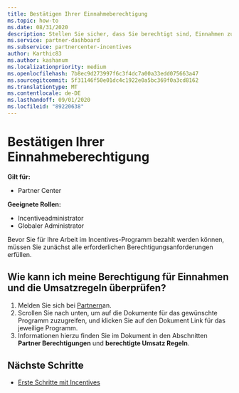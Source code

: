 ```yaml
---
title: Bestätigen Ihrer Einnahmeberechtigung
ms.topic: how-to
ms.date: 08/31/2020
description: Stellen Sie sicher, dass Sie berechtigt sind, Einnahmen zu erstellen und unter dem Programm "Incentives" bezahlt zu werden.
ms.service: partner-dashboard
ms.subservice: partnercenter-incentives
author: Karthic83
ms.author: kashanum
ms.localizationpriority: medium
ms.openlocfilehash: 7b8ec9d273997f6c3f4dc7a00a33edd075663a47
ms.sourcegitcommit: 5f31146f50e01dc4c1922e0a5bc369f0a3cd8162
ms.translationtype: MT
ms.contentlocale: de-DE
ms.lasthandoff: 09/01/2020
ms.locfileid: "89220638"
---
```

# <a name="confirm-your-earnings-eligibility"></a>Bestätigen Ihrer Einnahmeberechtigung

**Gilt für:**

- Partner Center

**Geeignete Rollen:**

- Incentiveadministrator
- Globaler Administrator

Bevor Sie für Ihre Arbeit im Incentives-Programm bezahlt werden können, müssen Sie zunächst alle erforderlichen Berechtigungsanforderungen erfüllen.

## <a name="how-do-i-check-my-earning-eligibility-and-revenue-rules"></a>Wie kann ich meine Berechtigung für Einnahmen und die Umsatzregeln überprüfen?

1. Melden Sie sich bei [Partnern](https://partner.microsoft.com/membership/partner-incentives)an.
2. Scrollen Sie nach unten, um auf die Dokumente für das gewünschte Programm zuzugreifen, und klicken Sie auf den Dokument Link für das jeweilige Programm.
3. Informationen hierzu finden Sie im Dokument in den Abschnitten **Partner Berechtigungen** und **berechtigte Umsatz Regeln**.

## <a name="next-steps"></a>Nächste Schritte

- [Erste Schritte mit Incentives](incentives-get-started-intro.md)
